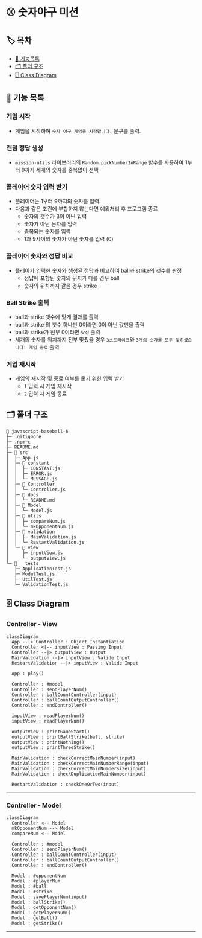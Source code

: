 # ⚾️ 숫자야구 미션

## 🏷️ 목차
- [📄 기능목록](#2-📄-기능-목록)
- [🗂️ 폴더 구조](#2-🗂️-폴더-구조)
- [🗄️ Class Diagram](#2-🗄️-Class-Diagram)
 
## 📄 기능 목록

### 게임 시작
- 게임을 시작하며 `숫자 야구 게임을 시작합니다.` 문구를 출력.

### 랜덤 정답 생성
- `mission-utils` 라이브러리의 `Random.pickNumberInRange` 함수를 사용하여 1부터 9까지 세개의 숫자를 중복없이 선택

### 플레이어 숫자 입력 받기
- 플레이어는 1부터 9까지의 숫자를 입력.
- 다음과 같은 조건에 부합하지 않는다면 예외처리 후 프로그램 종료
  + 숫자의 갯수가 3이 아닌 입력
  + 숫자가 아닌 문자를 입력
  + 중복되는 숫자를 입력
  + 1과 9사이의 숫자가 아닌 숫자를 입력 (0)

### 플레이어 숫자와 정답 비교
- 플레이가 입력한 숫자와 생성된 정답과 비교하여 ball과 strike의 갯수를 판정
  + 정답에 포함된 숫자의 위치가 다를 경우 ball 
  + 숫자의 위치까지 같을 경우 strike 

### Ball Strike 출력
- ball과 strike 갯수에 맞게 결과를 출력
- ball과 strike 의 갯수 하나만 0이라면 0이 아닌 값만을 출력 
- ball과 strike가 전부 0이라면 `낫싱` 출력
- 세개의 숫자를 위치까지 전부 맞췄을 경우 `3스트라이크`와 `3개의 숫자를 모두 맞히셨습니다! 게임 종료` 출력 

### 게임 재시작
- 게임의 재시작 및 종료 여부를 뭍기 위한 입력 받기
  + `1` 입력 시 게임 재시작
  + `2` 입력 시 게임 종료

## 🗂️ 폴더 구조

```
📂 javascript-baseball-6
├─ .gitignore
├─ .npmrc
├─ README.md
├─ 📂 src
│  ├─ App.js
│  ├─ 📂 constant
│  │  ├─ CONSTANT.js
│  │  ├─ ERROR.js
│  │  └─ MESSAGE.js
│  ├─ 📂 Controller
│  │  └─ Controller.js
│  ├─ 📂 docs
│  │  └─ README.md
│  ├─ 📂 Model
│  │  └─ Model.js
│  ├─ 📂 utils
│  │  ├─ compareNum.js
│  │  └─ mkOpponentNum.js
│  ├─ 📂 validation
│  │  ├─ MainValidation.js
│  │  └─ RestartValidation.js
│  └─ 📂 view
│     ├─ inputView.js
│     └─ outputView.js
└─ 📂 __tests__
   ├─ ApplicationTest.js
   ├─ ModelTest.js
   ├─ UtilTest.js
   └─ ValidationTest.js
```

## 🗄️ Class Diagram
### Controller - View
``` mermaid
classDiagram
  App --|> Controller : Object Instantiation
  Controller <|-- inputView : Passing Input
  Controller --|> outputView : Output
  MainValidation --|> inputView : Valide Input
  RestartValidation --|> inputView : Valide Input

  App : play()

  Controller : #model
  Controller : sendPlayerNum() 
  Controller : ballCountController(input)
  Controller : ballCountOutputController()
  Controller : endController()

  inputView : readPlayerNum()
  inputView : readPlayerNum()

  outputView : printGameStart()
  outputView : printBallStrike(ball, strike)
  outputView : printNothing()
  outputView : printThreeStrike()

  MainValidation : checkCorrectMainNumber(input)
  MainValidation : checkCorrectMainNumberRange(input)
  MainValidation : checkCorrectMainNumbersize(input)
  MainValidation : checkDuplicationMainNumber(input)

  RestartValidation : checkOneOrTwo(input)
```
---
### Controller - Model
``` mermaid
classDiagram
  Controller <-- Model
  mkOpponentNum --> Model
  compareNum <-- Model

  Controller : #model
  Controller : sendPlayerNum() 
  Controller : ballCountController(input)
  Controller : ballCountOutputController()
  Controller : endController()

  Model : #opponentNum
  Model : #playerNum
  Model : #ball
  Model : #strike
  Model : savePlayerNum(input)
  Model : ballStrike()
  Model : getOpponentNum()
  Model : getPlayerNum()
  Model : getBall()
  Model : getStrike()
```
---
